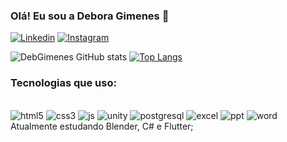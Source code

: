 ### Olá! Eu sou a Debora Gimenes 👋

[![Linkedin](https://img.shields.io/badge/LinkedIn-0077B5?style=for-the-badge&logo=linkedin&logoColor=white)](https://www.linkedin.com/in/gimenesdebora/)
[![Instagram](https://img.shields.io/badge/Instagram-E4405F?style=for-the-badge&logo=instagram&logoColor=white)](https://www.instagram.com/c/debora.gimenes)

![DebGimenes GitHub stats](https://github-readme-stats.vercel.app/api?username=DebGimenes&show_icons=true&theme=dark)
[![Top Langs](https://github-readme-stats.vercel.app/api/top-langs/?username=DebGimenes&layout=compact&theme=dark)](https://github.com/DebGimenes/github-readme-stats)

### Tecnologias que uso:
<div styl="display: inline_block"><br/>
    <img alt="html5" src="https://img.shields.io/badge/HTML5-E34F26?style=for-the-badge&logo=html5&logoColor=white" >
    <img alt="css3" src="https://img.shields.io/badge/CSS3-1572B6?style=for-the-badge&logo=css3&logoColor=white" >
    <img alt="js" src="https://img.shields.io/badge/JavaScript-323330?style=for-the-badge&logo=javascript&logoColor=F7DF1E" >
    <img alt="unity" src="https://img.shields.io/badge/Unity-100000?style=for-the-badge&logo=unity&logoColor=white" >
    <img alt="postgresql" src="https://img.shields.io/badge/PostgreSQL-316192?style=for-the-badge&logo=postgresql&logoColor=white" >
    <img alt="excel" src="https://img.shields.io/badge/Microsoft_Excel-217346?style=for-the-badge&logo=microsoft-excel&logoColor=white" >
    <img alt="ppt" src="https://img.shields.io/badge/Microsoft_PowerPoint-B7472A?style=for-the-badge&logo=microsoft-powerpoint&logoColor=white" >
    <img alt="word" src="https://img.shields.io/badge/Microsoft_Word-2B579A?style=for-the-badge&logo=microsoft-word&logoColor=white" ><br/>
    <div> Atualmente estudando Blender, C# e Flutter; <br/> <div>
 
   

